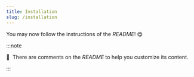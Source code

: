 ```yaml
---
title: Installation
slug: /installation
---
```


You may now follow the instructions of the *README*! 😋

:::note

📣&nbsp;&nbsp;There are comments on the *README* to help you customize its content.

:::





